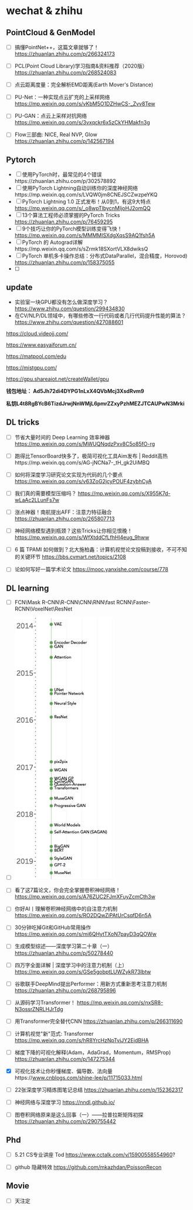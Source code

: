 
# wechat & zhihu

## PointCloud & GenModel

- [ ] 搞懂PointNet++，这篇文章就够了！https://zhuanlan.zhihu.com/p/266324173
- [ ] PCL(Point Cloud Library)学习指南&资料推荐（2020版） https://zhuanlan.zhihu.com/p/268524083
- [ ] 点云距离度量：完全解析EMD距离(Earth Mover's Distance)
- [ ] PU-Net：一种实现点云扩充的上采样网络 https://mp.weixin.qq.com/s/vKbM5O1DZHwCS-_Zvv8Tew
- [ ] PU-GAN：点云上采样对抗网络 https://mp.weixin.qq.com/s/3vxqckr6x5zCkYHMakfn3g
- [ ] Flow三部曲: NICE, Real NVP, Glow https://zhuanlan.zhihu.com/p/142567194



## Pytorch

- [ ] 使用PyTorch时，最常见的4个错误https://zhuanlan.zhihu.com/p/302578892
- [ ] 使用PyTorch Lightning自动训练你的深度神经网络https://mp.weixin.qq.com/s/LVQW0jm8CNEJSCZwzpeYKQ
- [ ] PyTorch Lightning 1.0 正式发布！从0到1，有这9大特点 https://mp.weixin.qq.com/s/_o8wpTlbycnMIjoHJ2omQQ
- [ ] 13个算法工程师必须掌握的PyTorch Tricks https://zhuanlan.zhihu.com/p/76459295
- [ ] 9个技巧让你的PyTorch模型训练变得飞快！ https://mp.weixin.qq.com/s/MMMMISXdgXqsS9AQ1fsh5A
- [ ] PyTorch 的 Autograd详解https://mp.weixin.qq.com/s/sZrmk18SXortVLX8dwiksQ
- [ ] PyTorch 单机多卡操作总结：分布式DataParallel，混合精度，Horovod) https://zhuanlan.zhihu.com/p/158375055
- [ ] 



## update

- 实验室一块GPU都没有怎么做深度学习？ https://www.zhihu.com/question/299434830
- 在CV/NLP/DL领域中，有哪些修改一行代码或者几行代码提升性能的算法？ https://www.zhihu.com/question/427088601



https://cloud.videojj.com/

https://www.easyaiforum.cn/

https://matpool.com/edu

https://mistgpu.com/

https://gpu.shareaiot.net/createWallet/gpu

**钱包地址： Ad5Jh72di4DYPG1nLxX4QVbMcj3XsdRvm9**

**私钥L4t8RgBYcB6TizdJrwjNnWMjL6pmrZZxyPzhMEZJTCAUPwN3Mrki**



## DL tricks

- [ ] 节省大量时间的 Deep Learning 效率神器 https://mp.weixin.qq.com/s/MWUQNqdzPxv8C5o85fO-rg
- [ ] 跑得比TensorBoard快多了，极简可视化工具Aim发布 | Reddit高热https://mp.weixin.qq.com/s/AG-jNCNa7-_tH_gk2UiMBQ
- [ ] 如何将深度学习研究论文实现为代码的几个要点 https://mp.weixin.qq.com/s/v63ZoG2jcyPOUF4zybhCyA
- [ ] 我们真的需要模型压缩吗？ https://mp.weixin.qq.com/s/X955K7d-wLaAc2LLunFs7w
- [ ] 涨点神器！南航提出AFF：注意力特征融合 https://zhuanlan.zhihu.com/p/265807713
- [ ] 神经网络模型遇到瓶颈？这些Tricks让你相见恨晚！ https://mp.weixin.qq.com/s/WfXtddCfLfhHl4eug_9hww
- [ ] 6 篇 TPAMI 如何做到？北大施柏鑫：计算机视觉论文投稿到接收，不可不知的关键环节 https://bbs.cvmart.net/topics/2108
- [ ] 论如何写好一篇学术论文 https://mooc.yanxishe.com/course/778





## DL learning

- [ ] FCN\Mask R-CNN\R-CNN\CNN\RNN\fast RCNN\Faster-RCNN\VoxelNet\ResNet
- [ ] ![1605882511236](./assets/1605882511236.png)
- [ ] 看了这7篇论文，你会完全掌握卷积神经网络！ https://mp.weixin.qq.com/s/A76ZUC2FJmXFuyZcmCth3w
- [ ] 你好AI丨理解卷积神经网络中的自注意力机制 https://mp.weixin.qq.com/s/RO2DQwZiPAtUrCsqfD6n5A
- [ ] 30分钟吃掉Git和GitHub常用操作 https://mp.weixin.qq.com/s/mi6QHytTXoN7payD3qQOWw
- [ ] 生成模型综述——深度学习第二十章（一） https://zhuanlan.zhihu.com/p/50278440
- [ ] 四万字全面详解 | 深度学习中的注意力机制（上）https://mp.weixin.qq.com/s/GSe5gobptLUWZykR73Ibtw
- [ ] 谷歌联手DeepMind提出Performer：用新方式重新思考注意力机制 https://zhuanlan.zhihu.com/p/268795896
- [ ] 从源码学习Transformer！ https://mp.weixin.qq.com/s/nxSR8-N3ossrZNRLHJrTdg
- [ ] 用Transformer完全替代CNN https://zhuanlan.zhihu.com/p/266311690
- [ ] 计算机视觉"新"范式: Transformer https://mp.weixin.qq.com/s/hR8YrcHzNpTvjJY2EjdBHA
- [ ] 梯度下降的可视化解释(Adam，AdaGrad，Momentum，RMSProp) https://zhuanlan.zhihu.com/p/147275344
- [x] 可视化技术让你秒懂梯度、偏导数、法向量https://www.cnblogs.com/shine-lee/p/11715033.html
- [ ] 22张深度学习精炼图笔记总结 https://zhuanlan.zhihu.com/p/152362317
- [ ] 神经网络与深度学习 https://nndl.github.io/
- [ ] 图卷积网络原来是这么回事（一）——拉普拉斯矩阵初探 https://zhuanlan.zhihu.com/p/290755442



## Phd

- [ ] 5.21 CS专业讲座 Tod https://www.cctalk.com/v/15900558554960?
- [ ] github 隐藏特效 https://github.com/mkazhdan/PoissonRecon



## Movie

- [ ] 天注定